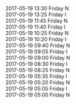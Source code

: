 2017-05-19 13:30 Friday  N  
2017-05-19 13:25 Friday  I  
2017-05-19 11:45 Friday  N  
2017-05-19 11:40 Friday  I  
2017-05-19 10:25 Friday  N  
2017-05-19 10:20 Friday  I  
2017-05-19 09:40 Friday  N  
2017-05-19 09:05 Friday  I  
2017-05-19 09:00 Friday  N  
2017-05-19 08:30 Friday  I  
2017-05-19 08:25 Friday  N  
2017-05-19 05:35 Friday  I  
2017-05-19 05:20 Friday  N  
2017-05-19 05:05 Friday  I  
2017-05-19 05:00 Friday  N  
